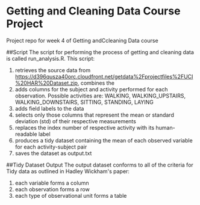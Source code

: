 # Getting and Cleaning Data Course Project
Project repo for week 4 of Getting andCcleaning Data course

##Script
The script for performing the process of getting and cleaning data is called run_analysis.R.  This script: 

1. retrieves the source data from https://d396qusza40orc.cloudfront.net/getdata%2Fprojectfiles%2FUCI%20HAR%20Dataset.zip, combines the 
2. adds columns for the subject and activity performed for each observation.  Possible activities are: WALKING,
WALKING_UPSTAIRS, WALKING_DOWNSTAIRS, SITTING, STANDING, LAYING
3. adds field labels to the data
4. selects only those columns that represent the mean or standard deviation (std) of their respective measurements
5. replaces the index number of respective activity with its human-readable label
6. produces a tidy dataset containing the mean of each observed variable for each activity-subject pair
7. saves the dataset as output.txt

##Tidy Dataset Output
The output dataset conforms to all of the criteria for Tidy data as outlined in Hadley Wickham's paper:
1. each variable forms a column
2. each observation forms a row
3. each type of observational unit forms a table